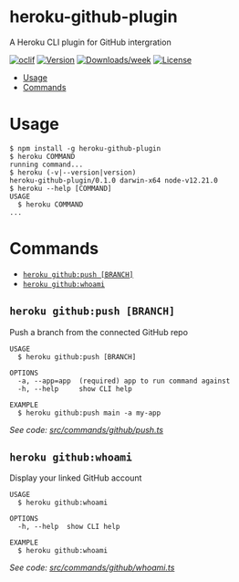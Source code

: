 heroku-github-plugin
====================

A Heroku CLI plugin for GitHub intergration

[![oclif](https://img.shields.io/badge/cli-oclif-brightgreen.svg)](https://oclif.io)
[![Version](https://img.shields.io/npm/v/heroku-github-plugin.svg)](https://npmjs.org/package/heroku-github-plugin)
[![Downloads/week](https://img.shields.io/npm/dw/heroku-github-plugin.svg)](https://npmjs.org/package/heroku-github-plugin)
[![License](https://img.shields.io/npm/l/heroku-github-plugin.svg)](https://github.com/kwlockwo/heroku-github-plugin/blob/master/package.json)

<!-- toc -->
* [Usage](#usage)
* [Commands](#commands)
<!-- tocstop -->
# Usage
<!-- usage -->
```sh-session
$ npm install -g heroku-github-plugin
$ heroku COMMAND
running command...
$ heroku (-v|--version|version)
heroku-github-plugin/0.1.0 darwin-x64 node-v12.21.0
$ heroku --help [COMMAND]
USAGE
  $ heroku COMMAND
...
```
<!-- usagestop -->
# Commands
<!-- commands -->
* [`heroku github:push [BRANCH]`](#heroku-githubpush-branch)
* [`heroku github:whoami`](#heroku-githubwhoami)

## `heroku github:push [BRANCH]`

Push a branch from the connected GitHub repo

```
USAGE
  $ heroku github:push [BRANCH]

OPTIONS
  -a, --app=app  (required) app to run command against
  -h, --help     show CLI help

EXAMPLE
  $ heroku github:push main -a my-app
```

_See code: [src/commands/github/push.ts](https://github.com/kwlockwo/heroku-github-plugin/blob/v0.1.0/src/commands/github/push.ts)_

## `heroku github:whoami`

Display your linked GitHub account

```
USAGE
  $ heroku github:whoami

OPTIONS
  -h, --help  show CLI help

EXAMPLE
  $ heroku github:whoami
```

_See code: [src/commands/github/whoami.ts](https://github.com/kwlockwo/heroku-github-plugin/blob/v0.1.0/src/commands/github/whoami.ts)_
<!-- commandsstop -->
